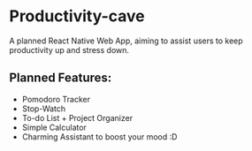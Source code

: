 # Productivity-cave
A planned React Native Web App, aiming to assist users to keep productivity up and stress down.

## Planned Features:
* Pomodoro Tracker
* Stop-Watch
* To-do List + Project Organizer
* Simple Calculator
* Charming Assistant to boost your mood :D

